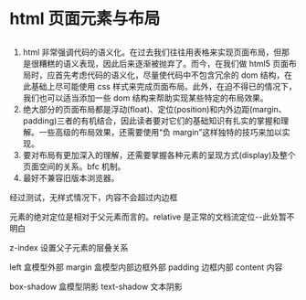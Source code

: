 # html 页面元素与布局

## 
1. html 非常强调代码的语义化。在过去我们往往用表格来实现页面布局，但那是很糟糕的语义表现，因此后来逐渐被抛弃了。而今，在我们做 html5 页面布局时，应首先考虑代码的语义化，尽量使代码中不包含冗余的 dom 结构，在此基础上尽可能使用 css 样式来完成页面布局。此外，在迫不得已的情况下，我们也可以适当添加一些 dom 结构来帮助实现某些特定的布局效果。
2. 绝大部分的页面布局都是浮动(float)、定位(position)和内外边距(margin、padding)三者的有机结合，因此读者要对它们的基础知识有扎实的掌握和理解。一些高级的布局效果，还需要使用“负 margin”这样独特的技巧来加以实现。
3. 要对布局有更加深入的理解，还需要掌握各种元素的呈现方式(display)及整个页面空间的关系。bfc 机制。
4. 最好不兼容旧版本浏览器。

经过测试，无样式情况下，内容不会超过内边框

元素的绝对定位是相对于父元素而言的。relative 是正常的文档流定位--此处暂不明白

z-index 设置父子元素的层叠关系

left  盒模型外部  margin 盒模型内部边框外部  padding 边框内部 content 内容

box-shadow 盒模型阴影
text-shadow 文本阴影
